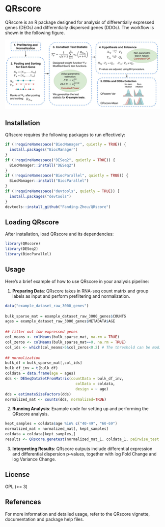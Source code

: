 # QRscore

QRscore is an R package designed for analysis of differentially expressed genes (DEGs) and differentially dispersed genes (DDGs). The workflow is shown in the following figure.

![Workflow](image/fig1.jpg)

## Installation

QRscore requires the following packages to run effectively:

```r
if (!requireNamespace("BiocManager", quietly = TRUE)) {
  install.packages("BiocManager")
}
if (!requireNamespace("DESeq2", quietly = TRUE)) {
  BiocManager::install("DESeq2")
}
if (!requireNamespace("BiocParallel", quietly = TRUE)) {
  BiocManager::install("BiocParallel")
}
if (!requireNamespace("devtools", quietly = TRUE)) {
  install.packages("devtools")
}
devtools::install_github("Fanding-Zhou/QRscore")

```

## Loading QRscore

After installation, load QRscore and its dependencies:

```r
library(QRscore)
library(DESeq2)
library(BiocParallel)
```

## Usage

Here’s a brief example of how to use QRscore in your analysis pipeline:

1. **Preparing Data**: QRscore takes in RNA-seq count matrix and group labels as input and perform prefiltering and normalization.

```r
data("example_dataset_raw_3000_genes")

bulk_sparse_mat = example_dataset_raw_3000_genes$COUNTS
ages = example_dataset_raw_3000_genes$METADATA$AGE

## filter out low expressed genes
col_means <- colMeans(bulk_sparse_mat, na.rm = TRUE)
col_zeros <- colMeans(bulk_sparse_mat==0, na.rm = TRUE)
col_ids <- which(col_means>5&col_zeros<0.2) # The threshold can be modified

## normalization
bulk_df = bulk_sparse_mat[,col_ids]
bulk_df_inv = t(bulk_df)
coldata = data.frame(age = ages)
dds <- DESeqDataSetFromMatrix(countData = bulk_df_inv,
                                colData = coldata,
                                design = ~ age)
dds = estimateSizeFactors(dds)
normalized_mat <- counts(dds, normalized=TRUE)
```

2. **Running Analysis**: Example code for setting up and performing the QRscore analysis.

```r
kept_samples = coldata$age %in% c("40-49", "60-69")
normalized_mat = normalized_mat[, kept_samples]
coldata = coldata[kept_samples,]
results <- QRscore.genetest(normalized_mat_1, coldata_1, pairwise_test = TRUE, pairwise_logFC = TRUE, test_mean = TRUE, test_dispersion = TRUE, num_cores = 4, approx = "asymptotic")
```

3. **Interpreting Results**: QRscore outputs include differential expression and differential dispersion p-values, together with log Fold Change and log Variance Change. 


## License

GPL (>= 3)



## References

For more information and detailed usage, refer to the QRscore vignette, documentation and package help files.
